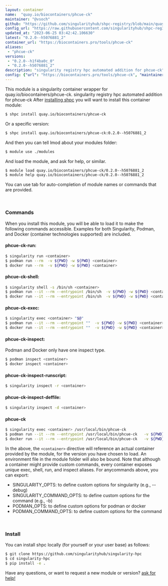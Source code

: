 ```yaml
---
layout: container
name:  "quay.io/biocontainers/phcue-ck"
maintainer: "@vsoch"
github: "https://github.com/singularityhub/shpc-registry/blob/main/quay.io/biocontainers/phcue-ck/container.yaml"
config_url: "https://raw.githubusercontent.com/singularityhub/shpc-registry/main/quay.io/biocontainers/phcue-ck/container.yaml"
updated_at: "2023-06-25 03:42:42.106630"
latest: "0.2.0--h5076881_2"
container_url: "https://biocontainers.pro/tools/phcue-ck"
aliases:
 - "phcue-ck"
versions:
 - "0.2.0--h1f4ba0c_0"
 - "0.2.0--h5076881_2"
description: "singularity registry hpc automated addition for phcue-ck"
config: {"url": "https://biocontainers.pro/tools/phcue-ck", "maintainer": "@vsoch", "description": "singularity registry hpc automated addition for phcue-ck", "latest": {"0.2.0--h5076881_2": "sha256:ddd4e8463e210aaff076345b37cf87c508295a2c8d791aca617ddfcd317bb936"}, "tags": {"0.2.0--h1f4ba0c_0": "sha256:c9525c902a42e9ba54e35917a79c9e3098e6c9cc80f9c74f8c5c615e66d5e550", "0.2.0--h5076881_2": "sha256:ddd4e8463e210aaff076345b37cf87c508295a2c8d791aca617ddfcd317bb936"}, "docker": "quay.io/biocontainers/phcue-ck", "aliases": {"phcue-ck": "/usr/local/bin/phcue-ck"}}
---
```


This module is a singularity container wrapper for quay.io/biocontainers/phcue-ck.
singularity registry hpc automated addition for phcue-ck
After [installing shpc](#install) you will want to install this container module:


```bash
$ shpc install quay.io/biocontainers/phcue-ck
```

Or a specific version:

```bash
$ shpc install quay.io/biocontainers/phcue-ck:0.2.0--h5076881_2
```

And then you can tell lmod about your modules folder:

```bash
$ module use ./modules
```

And load the module, and ask for help, or similar.

```bash
$ module load quay.io/biocontainers/phcue-ck/0.2.0--h5076881_2
$ module help quay.io/biocontainers/phcue-ck/0.2.0--h5076881_2
```

You can use tab for auto-completion of module names or commands that are provided.

<br>

### Commands

When you install this module, you will be able to load it to make the following commands accessible.
Examples for both Singularity, Podman, and Docker (container technologies supported) are included.

#### phcue-ck-run:

```bash
$ singularity run <container>
$ podman run --rm  -v ${PWD} -w ${PWD} <container>
$ docker run --rm  -v ${PWD} -w ${PWD} <container>
```

#### phcue-ck-shell:

```bash
$ singularity shell -s /bin/sh <container>
$ podman run --it --rm --entrypoint /bin/sh  -v ${PWD} -w ${PWD} <container>
$ docker run --it --rm --entrypoint /bin/sh  -v ${PWD} -w ${PWD} <container>
```

#### phcue-ck-exec:

```bash
$ singularity exec <container> "$@"
$ podman run --it --rm --entrypoint ""  -v ${PWD} -w ${PWD} <container> "$@"
$ docker run --it --rm --entrypoint ""  -v ${PWD} -w ${PWD} <container> "$@"
```

#### phcue-ck-inspect:

Podman and Docker only have one inspect type.

```bash
$ podman inspect <container>
$ docker inspect <container>
```

#### phcue-ck-inspect-runscript:

```bash
$ singularity inspect -r <container>
```

#### phcue-ck-inspect-deffile:

```bash
$ singularity inspect -d <container>
```


#### phcue-ck

```bash
$ singularity exec <container> /usr/local/bin/phcue-ck
$ podman run --it --rm --entrypoint /usr/local/bin/phcue-ck   -v ${PWD} -w ${PWD} <container> -c " $@"
$ docker run --it --rm --entrypoint /usr/local/bin/phcue-ck   -v ${PWD} -w ${PWD} <container> -c " $@"
```



In the above, the `<container>` directive will reference an actual container provided
by the module, for the version you have chosen to load. An environment file in the
module folder will also be bound. Note that although a container
might provide custom commands, every container exposes unique exec, shell, run, and
inspect aliases. For anycommands above, you can export:

 - SINGULARITY_OPTS: to define custom options for singularity (e.g., --debug)
 - SINGULARITY_COMMAND_OPTS: to define custom options for the command (e.g., -b)
 - PODMAN_OPTS: to define custom options for podman or docker
 - PODMAN_COMMAND_OPTS: to define custom options for the command

<br>

### Install

You can install shpc locally (for yourself or your user base) as follows:

```bash
$ git clone https://github.com/singularityhub/singularity-hpc
$ cd singularity-hpc
$ pip install -e .
```

Have any questions, or want to request a new module or version? [ask for help!](https://github.com/singularityhub/singularity-hpc/issues)